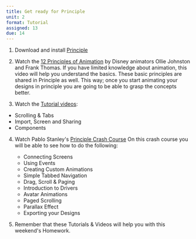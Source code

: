 ```yaml
---
title: Get ready for Principle
unit: 2
format: Tutorial
assigned: 13
due: 14
---
```


1. Download and install [Principle](http://principleformac.com)

2. Watch the [12 Principles of Animation](https://www.youtube.com/watch?v=uDqjIdI4bF4&t=408s) by Disney animators Ollie Johnston and Frank Thomas. If you have limited knowledge about animation, this video will help you understand the basics. These basic principles are shared in Principle as well. This way; once you start animating your designs in principle you are going to be able to grasp the concepts better.

3. Watch the [Tutorial videos](http://principleformac.com/tutorial.html):
  - Scrolling & Tabs
  - Import, Screen and Sharing
  - Components

4. Watch Pablo Stanley's [Principle Crash Course](https://www.youtube.com/playlist?list=PLWlUJU11tp4deQOnSFNn_ekpS9GA5_7yP)
   On this crash course you will be able to see how to do the following:
   - Connecting Screens
   - Using Events
   - Creating Custom Animations
   - Simple Tabbed Navigation
   - Drag, Scroll & Paging
   - Introduction to Drivers
   - Avatar Animations
   - Paged Scrolling
   - Parallax Effect
   - Exporting your Designs

5. Remember that these Tutorials & Videos will help you with this weekend's Homework.

